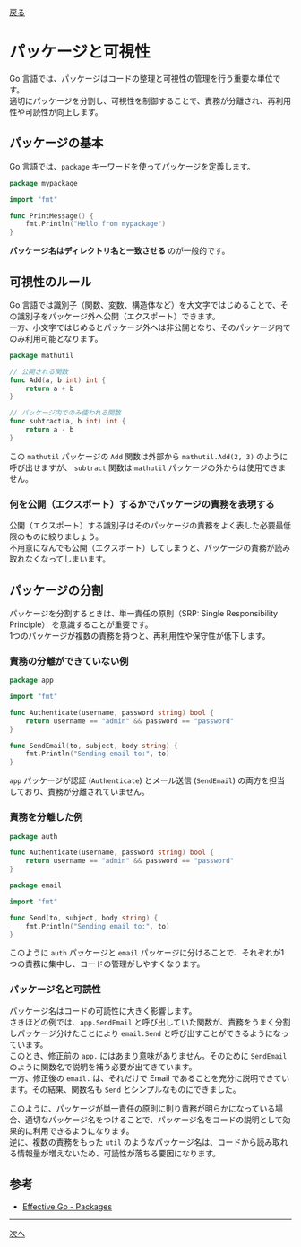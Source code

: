 [戻る](../README.md)

# パッケージと可視性

Go 言語では、パッケージはコードの整理と可視性の管理を行う重要な単位です。  
適切にパッケージを分割し、可視性を制御することで、責務が分離され、再利用性や可読性が向上します。

## パッケージの基本

Go 言語では、`package` キーワードを使ってパッケージを定義します。

```go
package mypackage

import "fmt"

func PrintMessage() {
    fmt.Println("Hello from mypackage")
}
```

**パッケージ名はディレクトリ名と一致させる** のが一般的です。

## 可視性のルール

Go 言語では識別子（関数、変数、構造体など）を大文字ではじめることで、その識別子をパッケージ外へ公開（エクスポート）できます。  
一方、小文字ではじめるとパッケージ外へは非公開となり、そのパッケージ内でのみ利用可能となります。

```go
package mathutil

// 公開される関数
func Add(a, b int) int {
    return a + b
}

// パッケージ内でのみ使われる関数
func subtract(a, b int) int {
    return a - b
}
```

この `mathutil` パッケージの `Add` 関数は外部から `mathutil.Add(2, 3)` のように呼び出せますが、 `subtract` 関数は `mathutil` パッケージの外からは使用できません。

### 何を公開（エクスポート）するかでパッケージの責務を表現する

公開（エクスポート）する識別子はそのパッケージの責務をよく表した必要最低限のものに絞りましょう。  
不用意になんでも公開（エクスポート）してしまうと、パッケージの責務が読み取れなくなってしまいます。

## パッケージの分割

パッケージを分割するときは、単一責任の原則（SRP: Single Responsibility Principle） を意識することが重要です。  
1つのパッケージが複数の責務を持つと、再利用性や保守性が低下します。

### 責務の分離ができていない例

```go
package app

import "fmt"

func Authenticate(username, password string) bool {
    return username == "admin" && password == "password"
}

func SendEmail(to, subject, body string) {
    fmt.Println("Sending email to:", to)
}
```

`app` パッケージが認証 (`Authenticate`) とメール送信 (`SendEmail`) の両方を担当しており、責務が分離されていません。

### 責務を分離した例

```go
package auth

func Authenticate(username, password string) bool {
    return username == "admin" && password == "password"
}
```

```go
package email

import "fmt"

func Send(to, subject, body string) {
    fmt.Println("Sending email to:", to)
}
```

このように `auth` パッケージと `email` パッケージに分けることで、それぞれが1つの責務に集中し、コードの管理がしやすくなります。

### パッケージ名と可読性

パッケージ名はコードの可読性に大きく影響します。  
さきほどの例では、`app.SendEmail` と呼び出していた関数が、責務をうまく分割しパッケージ分けたことにより `email.Send` と呼び出すことができるようになっています。  
このとき、修正前の `app.` にはあまり意味がありません。そのために `SendEmail` のように関数名で説明を補う必要が出てきています。  
一方、修正後の `email.` は、それだけで Email であることを充分に説明できています。その結果、関数名も `Send` とシンプルなものにできました。

このように、パッケージが単一責任の原則に則り責務が明らかになっている場合、適切なパッケージ名をつけることで、パッケージ名をコードの説明として効果的に利用できるようになります。  
逆に、複数の責務をもった `util` のようなパッケージ名は、コードから読み取れる情報量が増えないため、可読性が落ちる要因になります。

## 参考

- [Effective Go - Packages](https://go.dev/doc/effective_go#packages)

----
[次へ](../02_構造体とメソッド、New関数/README.md)
